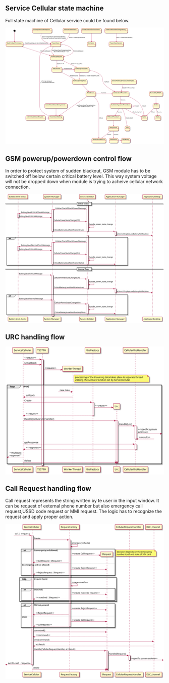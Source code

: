 ## Service Cellular state machine

Full state machine of Cellular service could be found below.

![](cellular_state_machine.svg)

## GSM powerup/powerdown control flow

In order to protect system of sudden blackout, GSM module has to be switched off below certain critical battery level.
This way system voltage will not be dropped down when module is trying to acheive cellular network connection.

![](cellular_gsm_onoff_flow.svg)

## URC handling flow

![](urc_handling.svg)

## Call Request handling flow

Call request represents the string written by te user in the input window.
It can be request of external phone number but also emergency call request,USSD code request or MMI request.
The logic has to recognize the request and apply proper action.

![](call_request_handling.svg)

